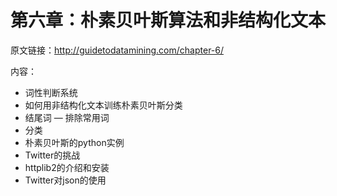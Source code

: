 第六章：朴素贝叶斯算法和非结构化文本
====================================

原文链接：http://guidetodatamining.com/chapter-6/

内容：

* 词性判断系统
* 如何用非结构化文本训练朴素贝叶斯分类
* 结尾词 — 排除常用词
* 分类
* 朴素贝叶斯的python实例
* Twitter的挑战
* httplib2的介绍和安装
* Twitter对json的使用
